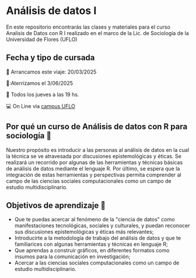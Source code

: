 # Análisis de datos I
En este repositorio encontrarás las clases y materiales para el curso Analisis de Datos con R I realizado en el marco de la Lic. de Sociología de la Universidad de Flores (UFLO)

## Fecha y tipo de cursada

🛫 Arrancamos este viaje: 20/03/2025

🛬:Aterrizamos el 3/06/2025

📆 Todos los jueves a las 19 hs.

💻 On Line via [campus UFLO](https://campus.uflo.edu.ar)


## Por qué un curso de Análisis de datos con R para sociología 🤔

Nuestro propósito es introducir a las personas al análisis de datos en la cual la técnica se ve atravesada por discusiones epistemológicas y éticas. Se realizará un recorrido por algunas de las herramientas y técnicas básicas de análisis de datos mediante el lenguaje R. Por último, se espera que la integración de estas herramientas y perspectivas permita comprender al campo de las ciencias sociales computacionales como un campo de estudio multidisciplinario.

## Objetivos de aprendizaje 🎯

-   Que te puedas acercar al fenómeno de la "ciencia de datos" como manifestaciones tecnológicas, sociales y culturales, y puedan reconocer sus discusiones epistemológicas y éticas más relevantes;
-   Introducirte a la metodología de trabajo del análisis de datos y que te familiarices con algunas herramientas y técnicas en lenguaje R;
-   Que aprendas a construir gráficos, en diferentes formatos como insumos para la comunicación en investigación;
-   Acercar a las ciencias sociales computacionales como un campo de estudio multidisciplinario.
